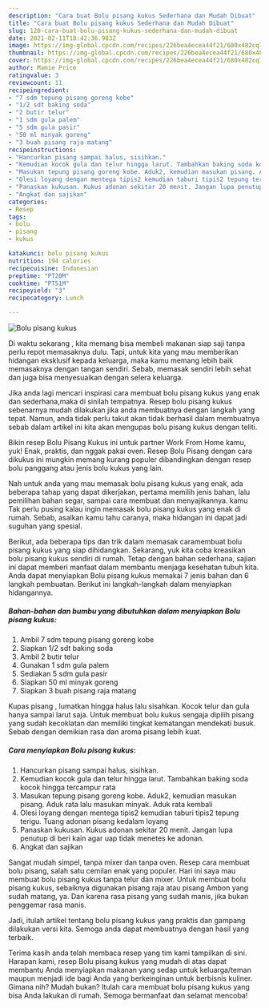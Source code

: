 ```yaml
---
description: "Cara buat Bolu pisang kukus Sederhana dan Mudah Dibuat"
title: "Cara buat Bolu pisang kukus Sederhana dan Mudah Dibuat"
slug: 120-cara-buat-bolu-pisang-kukus-sederhana-dan-mudah-dibuat
date: 2021-02-11T18:42:36.983Z
image: https://img-global.cpcdn.com/recipes/226bea4ecea44f21/680x482cq70/bolu-pisang-kukus-foto-resep-utama.jpg
thumbnail: https://img-global.cpcdn.com/recipes/226bea4ecea44f21/680x482cq70/bolu-pisang-kukus-foto-resep-utama.jpg
cover: https://img-global.cpcdn.com/recipes/226bea4ecea44f21/680x482cq70/bolu-pisang-kukus-foto-resep-utama.jpg
author: Mamie Price
ratingvalue: 3
reviewcount: 11
recipeingredient:
- "7 sdm tepung pisang goreng kobe"
- "1/2 sdt baking soda"
- "2 butir telur"
- "1 sdm gula palem"
- "5 sdm gula pasir"
- "50 ml minyak goreng"
- "3 buah pisang raja matang"
recipeinstructions:
- "Hancurkan pisang sampai halus, sisihkan."
- "Kemudian kocok gula dan telur hingga larut. Tambahkan baking soda kocok hingga tercampur rata"
- "Masukan tepung pisang goreng kobe. Aduk2, kemudian masukan pisang. Aduk rata lalu masukan minyak. Aduk rata kembali"
- "Olesi loyang dengan mentega tipis2 kemudian taburi tipis2 tepung terigu. Tuang adonan pisang kedalam loyang"
- "Panaskan kukusan. Kukus adonan sekitar 20 menit. Jangan lupa penutup di beri kain agar uap tidak menetes ke adonan."
- "Angkat dan sajikan"
categories:
- Resep
tags:
- bolu
- pisang
- kukus

katakunci: bolu pisang kukus 
nutrition: 194 calories
recipecuisine: Indonesian
preptime: "PT20M"
cooktime: "PT51M"
recipeyield: "3"
recipecategory: Lunch

---
```



![Bolu pisang kukus](https://img-global.cpcdn.com/recipes/226bea4ecea44f21/680x482cq70/bolu-pisang-kukus-foto-resep-utama.jpg)

Di waktu  sekarang , kita memang bisa membeli makanan siap saji tanpa perlu repot memasaknya dulu. Tapi, untuk kita yang mau memberikan hidangan eksklusif kepada keluarga, maka kamu memang lebih baik memasaknya dengan tangan sendiri. Sebab, memasak sendiri lebih sehat dan juga bisa menyesuaikan dengan selera keluarga.

Jika anda lagi mencari inspirasi cara membuat bolu pisang kukus yang enak dan sederhana,maka di sinilah tempatnya. Resep bolu pisang kukus  sebenarnya mudah dilakukan jika anda membuatnya dengan langkah yang tepat. Namun, anda tidak perlu takut akan tidak berhasil dalam membuatnya 
sebab dalam artikel ini kita akan mengupas bolu pisang kukus dengan teliti.  

Bikin resep Bolu Pisang Kukus ini untuk partner Work From Home kamu, yuk! Enak, praktis, dan nggak pakai oven. Resep Bolu Pisang dengan cara dikukus ini mungkin memang kurang populer dibandingkan dengan resep bolu panggang atau jenis bolu kukus yang lain.

Nah untuk anda yang mau memasak bolu pisang kukus yang enak, ada beberapa tahap yang dapat dikerjakan, pertama memilih jenis bahan, lalu pemilihan bahan segar, sampai cara membuat dan menyajikannya. kamu Tak perlu pusing kalau ingin memasak bolu pisang kukus yang enak di rumah. Sebab, asalkan kamu  tahu caranya, maka hidangan ini dapat jadi suguhan yang spesial.

Berikut, ada beberapa tips dan trik dalam memasak caramembuat bolu pisang kukus yang siap dihidangkan. Sekarang, yuk kita coba kreasikan bolu pisang kukus sendiri di rumah. Tetap dengan bahan sederhana, sajian ini dapat memberi manfaat dalam membantu menjaga kesehatan tubuh kita. Anda dapat menyiapkan Bolu pisang kukus memakai 7 jenis bahan dan 6 langkah pembuatan. Berikut ini langkah-langkah dalam menyiapkan hidangannya.

<!--inarticleads1-->

##### Bahan-bahan dan bumbu yang dibutuhkan dalam menyiapkan Bolu pisang kukus:

1. Ambil 7 sdm tepung pisang goreng kobe
1. Siapkan 1/2 sdt baking soda
1. Ambil 2 butir telur
1. Gunakan 1 sdm gula palem
1. Sediakan 5 sdm gula pasir
1. Siapkan 50 ml minyak goreng
1. Siapkan 3 buah pisang raja matang


Kupas pisang , lumatkan hingga halus lalu sisahkan. Kocok telur dan gula hanya sampai larut saja. Untuk membuat bolu kukus sengaja dipilih pisang yang sudah kecoklatan dan memiliki tingkat kematangan mendekati busuk. Sebab dengan demikian rasa dan aroma pisang lebih kuat. 

<!--inarticleads2-->

##### Cara menyiapkan Bolu pisang kukus:

1. Hancurkan pisang sampai halus, sisihkan.
1. Kemudian kocok gula dan telur hingga larut. Tambahkan baking soda kocok hingga tercampur rata
1. Masukan tepung pisang goreng kobe. Aduk2, kemudian masukan pisang. Aduk rata lalu masukan minyak. Aduk rata kembali
1. Olesi loyang dengan mentega tipis2 kemudian taburi tipis2 tepung terigu. Tuang adonan pisang kedalam loyang
1. Panaskan kukusan. Kukus adonan sekitar 20 menit. Jangan lupa penutup di beri kain agar uap tidak menetes ke adonan.
1. Angkat dan sajikan


Sangat mudah simpel, tanpa mixer dan tanpa oven. Resep cara membuat bolu pisang, salah satu cemilan enak yang populer. Hari ini saya mau membuat bolu pisang kukus tanpa telur dan mixer. Untuk membuat bolu pisang kukus, sebaiknya digunakan pisang raja atau pisang Ambon yang sudah matang, ya. Dan karena rasa pisang yang sudah manis, jika bukan penggemar rasa manis. 

Jadi, itulah artikel tentang  bolu pisang kukus  yang praktis dan gampang dilakukan versi kita. Semoga anda dapat membuatnya dengan hasil yang terbaik. 

Terima kasih anda telah membaca resep yang tim kami tampilkan di sini. Harapan kami, resep  Bolu pisang kukus yang mudah di atas dapat membantu Anda menyiapkan makanan yang sedap untuk keluarga/teman maupun menjadi ide bagi Anda yang berkeinginan untuk berbisnis kuliner. Gimana nih? Mudah bukan? Itulah cara membuat bolu pisang kukus yang bisa Anda lakukan di rumah. Semoga bermanfaat dan selamat mencoba!

